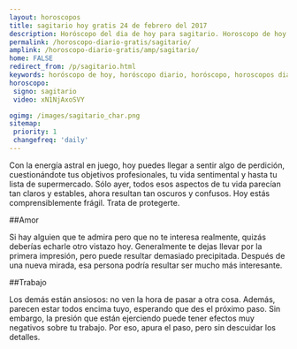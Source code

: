 ```yaml
---
layout: horoscopos
title: sagitario hoy gratis 24 de febrero del 2017 
description: Horóscopo del dia de hoy para sagitario. Horoscopo de hoy 24 de febrero del 2017. Las predicciones de amor, trabajo, vida personal gratis.
permalink: /horoscopo-diario-gratis/sagitario/
amplink: /horoscopo-diario-gratis/amp/sagitario/
home: FALSE
redirect_from: /p/sagitario.html
keywords: horóscopo de hoy, horóscopo diario, horóscopo, horoscopos diarios gratis del dia de hoy, horóscopo diario gratis,horóscopo 2017, horóscopo esperanza gracia, horoscopo sagitario hoy, horoscop, horóscopos gratis, horoscopo sagitario, horoscopo sagitario 2017, Tarot, Astrologia, Zodíaco, sagitario, horoscopo gratis
horoscopo:
 signo: sagitario
 video: xN1NjAxoSVY

ogimg: /images/sagitario_char.png
sitemap:
 priority: 1
 changefreq: 'daily'
---
```



Con la energía astral en juego, hoy puedes llegar a sentir algo de perdición, cuestionándote tus objetivos profesionales, tu vida sentimental y hasta tu lista de supermercado. Sólo ayer, todos esos aspectos de tu vida parecían tan claros y estables, ahora resultan tan oscuros y confusos. Hoy estás comprensiblemente frágil. Trata de protegerte.

##Amor

Si hay alguien que te admira pero que no te interesa realmente, quizás deberías echarle otro vistazo hoy. Generalmente te dejas llevar por la primera impresión, pero puede resultar demasiado precipitada. Después de una nueva mirada, esa persona podría resultar ser mucho más interesante.

##Trabajo

Los demás están ansiosos: no ven la hora de pasar a otra cosa. Además, parecen estar todos encima tuyo, esperando que des el próximo paso. Sin embargo, la presión que están ejerciendo puede tener efectos muy negativos sobre tu trabajo. Por eso, apura el paso, pero sin descuidar los detalles.